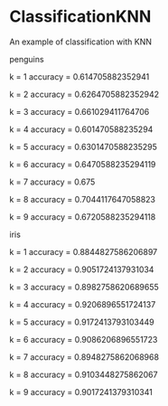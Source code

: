 # ClassificationKNN
An example of classification with KNN


penguins

k =  1 
 accuracy =  0.614705882352941

k =  2 
 accuracy =  0.6264705882352942

k =  3 
 accuracy =  0.661029411764706

k =  4 
 accuracy =  0.601470588235294

k =  5 
 accuracy =  0.6301470588235295

k =  6 
 accuracy =  0.6470588235294119

k =  7 
 accuracy =  0.675

k =  8 
 accuracy =  0.7044117647058823

k =  9 
 accuracy =  0.6720588235294118

iris

k =  1 
 accuracy =  0.8844827586206897

k =  2 
 accuracy =  0.9051724137931034

k =  3 
 accuracy =  0.8982758620689655

k =  4 
 accuracy =  0.9206896551724137

k =  5 
 accuracy =  0.9172413793103449

k =  6 
 accuracy =  0.9086206896551723

k =  7
 accuracy =  0.8948275862068968

k =  8 
 accuracy =  0.9103448275862067

k =  9 
 accuracy =  0.9017241379310341
